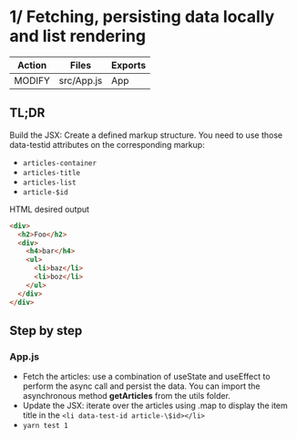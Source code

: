 # 1/ Fetching, persisting data locally and list rendering

| Action | Files      | Exports |
| ------ | ---------- | ------- |
| MODIFY | src/App.js | App     |

## TL;DR

Build the JSX: Create a defined markup structure. You need to use those data-testid attributes on the corresponding markup:

- `articles-container`
- `articles-title`
- `articles-list`
- `article-$id`

HTML desired output

```html
<div>
  <h2>Foo</h2>
  <div>
    <h4>bar</h4>
    <ul>
      <li>baz</li>
      <li>boz</li>
    </ul>
  </div>
</div>
```

## Step by step

### App.js

- Fetch the articles: use a combination of useState and useEffect to perform the async call and persist the data. You can import the asynchronous method **getArticles** from the utils folder.
- Update the JSX: iterate over the articles using .map to display the item title in the `<li data-test-id article-\$id></li>`
- `yarn test 1`
